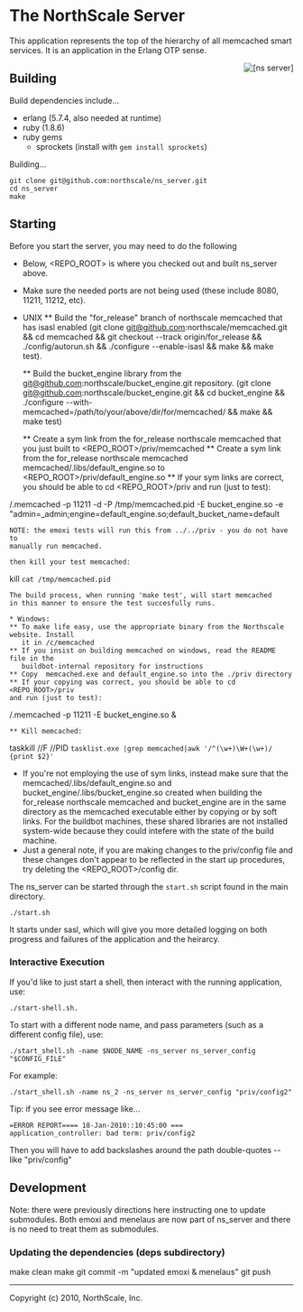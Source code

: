 # The NorthScale Server

This application represents the top of the hierarchy of all memcached
smart services.  It is an application in the Erlang OTP sense.

<div>
    <img src="https://github.com/northscale/ns_server/raw/master/doc/images/ns_server.png"
         alt="[ns server]" style="float: right"/>
</div>

## Building

Build dependencies include...

* erlang (5.7.4, also needed at runtime)
* ruby (1.8.6)
* ruby gems
    * sprockets (install with `gem install sprockets`)

Building...

    git clone git@github.com:northscale/ns_server.git
    cd ns_server
    make

## Starting

Before you start the server, you may need to do the following
  * Below, <REPO_ROOT> is where you checked out and built ns_server above.
  * Make sure the needed ports are not being used (these include
    8080, 11211, 11212, etc).
  * UNIX
    ** Build the "for_release" branch of northscale memcached that has isasl
      enabled (git clone git@github.com:northscale/memcached.git &&
cd memcached &&
git checkout --track origin/for_release &&
./config/autorun.sh &&
./configure --enable-isasl && make && make test).

    ** Build the bucket_engine library from the
    git@github.com:northscale/bucket_engine.git repository.
    (git clone git@github.com:northscale/bucket_engine.git &&
    cd bucket_engine &&
./configure --with-memcached=/path/to/your/above/dir/for/memcached/ && make && make test)

    ** Create a sym link from the for_release northscale memcached
    that you just built to <REPO_ROOT>/priv/memcached
    ** Create a sym link from the for_release northscale memcached
    memcached/.libs/default_engine.so to
    <REPO_ROOT>/priv/default_engine.so
    ** If your sym links are correct, you should be able to cd <REPO_ROOT>/priv
    and run (just to test):

/.memcached -p 11211 -d -P /tmp/memcached.pid -E bucket_engine.so -e "admin=_admin;engine=default_engine.so;default_bucket_name=default

    NOTE: the emoxi tests will run this from ../../priv - you do not have to
    manually run memcached.

    then kill your test memcached:

kill `cat /tmp/memcached.pid`

    The build process, when running 'make test', will start memcached
    in this manner to ensure the test succesfully runs.

    * Windows:
    ** To make life easy, use the appropriate binary from the Northscale website. Install
       it in /c/memcached
    ** If you insist on building memcached on windows, read the README file in the
       buildbot-internal repository for instructions
    ** Copy  memcached.exe and default_engine.so into the ./priv directory
    ** If your copying was correct, you should be able to cd <REPO_ROOT>/priv
    and run (just to test):

/.memcached -p 11211 -E bucket_engine.so &

    ** Kill memcached:

taskkill //F //PID `tasklist.exe |grep memcached|awk '/^(\w+)\W+(\w+)/ {print $2}'`

  * If you're not employing the use of sym links, instead make sure that the
    memcached/.libs/default_engine.so and
    bucket_engine/.libs/bucket_engine.so
    created when building the for_release northscale memcached
    and bucket_engine are in the same directory as the memcached executable
    either by copying or by soft links.
    For the buildbot machines, these shared libraries are not installed
    system-wide because they could intefere with the state of the build
    machine.
  * Just a general note, if you are making changes to the priv/config file
    and these changes don't appear to be reflected in the start up
    procedures, try deleting the <REPO_ROOT>/config dir.

The ns_server can be started through the `start.sh` script found in the
main directory.

    ./start.sh

It starts under sasl, which will give you more detailed logging on
both progress and failures of the application and the heirarcy.

### Interactive Execution

If you'd like to just start a shell, then interact with the running
application, use:

    ./start-shell.sh.

To start with a different node name, and pass parameters (such as a
different config file), use:

    ./start_shell.sh -name $NODE_NAME -ns_server ns_server_config "$CONFIG_FILE"

For example:

    ./start_shell.sh -name ns_2 -ns_server ns_server_config "priv/config2"

Tip: if you see error message like...

    =ERROR REPORT==== 18-Jan-2010::10:45:00 ===
    application_controller: bad term: priv/config2

Then you will have to add backslashes around the path double-quotes --
like \"priv/config\"

## Development
  Note: there were previously directions here instructing one to
  update submodules. Both emoxi and menelaus are now part of
  ns_server and there is no need to treat them as submodules.

### Updating the dependencies (deps subdirectory)

   make clean
   make
   git commit -m "updated emoxi & menelaus"
   git push


* * * * *
Copyright (c) 2010, NorthScale, Inc.
